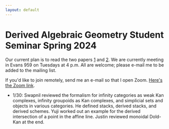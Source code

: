 ```yaml
---
layout: default
---
```


# Derived Algebraic Geometry Student Seminar Spring 2024

Our current plan is to read the two papers [1](https://arxiv.org/abs/1002.3636) and [2](https://arxiv.org/abs/1004.5120). We are currently meeting in Evans 959 on Tuesdays at 4 p.m. All are welcome; please e-mail me to be added to the mailing list.

If you'd like to join remotely, send me an e-mail so that I open Zoom. [Here's the Zoom link](https://berkeley.zoom.us/j/8271009900).

* 1/30: Swapnil reviewed the formalism for infinity categories as weak Kan complexes, infinity groupoids as Kan complexes, and simplicial sets and objects in various categories. He defined stacks, derived stacks, and derived schemes. Yuji worked out an example for the derived intersection of a point in the affine line. Justin reviewed monoidal Dold-Kan at the end.
